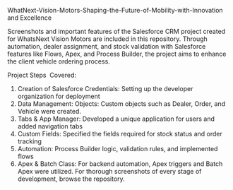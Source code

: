 WhatNext-Vision-Motors-Shaping-the-Future-of-Mobility-with-Innovation and Excellence

Screenshots and important features of the Salesforce CRM project created for WhatsNext Vision Motors are included in this repository. Through automation, dealer assignment, and stock validation with Salesforce features like Flows, Apex, and Process Builder, the project aims to enhance the client vehicle ordering process.

Project Steps  Covered:
1. Creation of Salesforce Credentials: Setting up the developer organization for deployment
2. Data Management: Objects: Custom objects such as Dealer, Order, and Vehicle were created.
3. Tabs & App Manager: Developed a unique application for users and added navigation tabs
4. Custom Fields: Specified the fields required for stock status and order tracking
5. Automation: Process Builder logic, validation rules, and implemented flows
6. Apex & Batch Class: For backend automation, Apex triggers and Batch Apex were utilized.
 For thorough screenshots of every stage of development, browse the repository.
